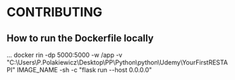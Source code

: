 # CONTRIBUTING

## How to run the Dockerfile locally

...
docker rin -dp 5000:5000 -w /app -v "C:\Users\P.Polakiewicz\Desktop\PP\Python\python\Udemy\YourFirstRESTAPI" IMAGE_NAME -sh -c "flask run --host 0.0.0.0"